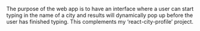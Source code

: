 The purpose of the web app is to have an interface where a user can start typing in the name of a city and results will dynamically pop up before the user has finished typing.
This complements my ‘react-city-profile’ project.